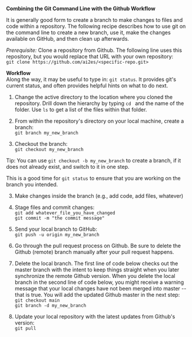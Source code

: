 **Combining the Git Command Line with the Github Workflow**

It is generally good form to create a branch to make changes to files and code within a repository. The following recipe describes how to use git on the command line to create a new branch, use it, make the changes available on GitHub, and then clean up afterwards.  

*Prerequisite:*
Clone a repository from Github. The following line uses this repository, but you would replace that URL with your own repository:  
`git clone https://github.com/ai2es/<specific-repo.git>`

**Workflow**  
Along the way, it may be useful to type in: `git status`. It provides git's current status, and often provides helpful hints on what to do next.

1. Change the active directory to the location where you cloned the repository. Drill down the hierarchy by typing `cd ` and the name of the folder. Use `ls` to get a list of the files within that folder. 

1. From within the repository's directory on your local machine, create a branch:  
`git branch my_new_branch`

2. Checkout the branch:  
`git checkout my_new_branch`

  Tip: You can use `git checkout -b my_new_branch` to create a branch, if it does not already exist, and switch to it in one step.

  This is a good time for `git status` to ensure that you are working on the branch you intended.

3. Make changes inside the branch (e.g., add code, add files, whatever)

4. Stage files and commit changes:  
`git add whatever_file_you_have_changed`  
`git commit -m "the commit message"`  

5. Send your local branch to GitHub:  
`git push -u origin my_new_branch`

6. Go through the pull request process on Github. Be sure to delete the Github (remote) branch manually after your pull request happens.

7. Delete the local branch. The first line of code below checks out the master branch with the intent to keep things straight when you later synchronize the remote Github version. When you delete the local branch in the second line of code below, you might receive a warning message that your local changes have not been merged into master -- that is true. You will add the updated Github  master in the next step:  
`git checkout main`  
`git branch -d my_new_branch`  

8. Update your local repository with the latest updates from Github's version:  
`git pull`  
